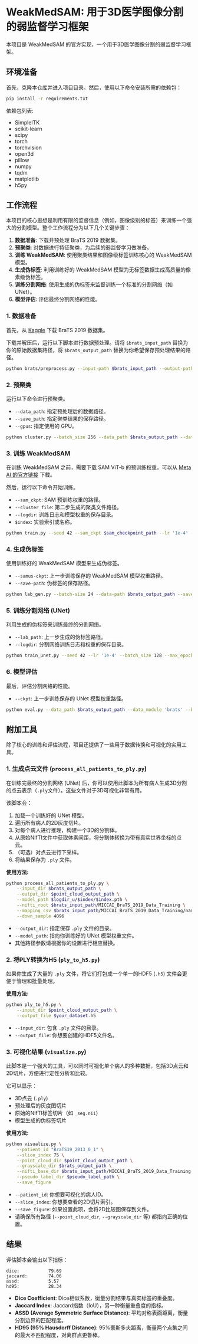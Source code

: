 # WeakMedSAM: 用于3D医学图像分割的弱监督学习框架

本项目是 WeakMedSAM 的官方实现，一个用于3D医学图像分割的弱监督学习框架。

## 环境准备

首先，克隆本仓库并进入项目目录。然后，使用以下命令安装所需的依赖包：

```bash
pip install -r requirements.txt
```

依赖包列表:
- SimpleITK
- scikit-learn
- scipy
- torch
- torchvision
- open3d
- pillow
- numpy
- tqdm
- matplotlib
- h5py

## 工作流程

本项目的核心思想是利用有限的监督信息（例如，图像级别的标签）来训练一个强大的分割模型。整个工作流程分为以下几个关键步骤：

1.  **数据准备**: 下载并预处理 BraTS 2019 数据集。
2.  **预聚类**: 对数据进行特征聚类，为后续的弱监督学习做准备。
3.  **训练 WeakMedSAM**: 使用聚类结果和图像级标签训练核心的 WeakMedSAM 模型。
4.  **生成伪标签**: 利用训练好的 WeakMedSAM 模型为无标签数据生成高质量的像素级伪标签。
5.  **训练分割网络**: 使用生成的伪标签来监督训练一个标准的分割网络（如 UNet）。
6.  **模型评估**: 评估最终分割网络的性能。

### 1. 数据准备

首先，从 [Kaggle](https://www.kaggle.com/datasets/aryashah2k/brain-tumor-segmentation-brats-2019) 下载 BraTS 2019 数据集。

下载并解压后，运行以下脚本进行数据预处理。请将 `$brats_input_path` 替换为你的原始数据集路径，将 `$brats_output_path` 替换为你希望保存预处理结果的路径。

```bash
python brats/preprocess.py --input-path $brats_input_path --output-path $brats_output_path
```

### 2. 预聚类

运行以下命令进行预聚类。
- `--data_path`: 指定预处理后的数据路径。
- `--save_path`: 指定聚类结果的保存路径。
- `--gpus`: 指定使用的 GPU。

```bash
python cluster.py --batch_size 256 --data_path $brats_output_path --data_module brats --parent_classes 1 --child_classes 8 --save_path $cluster_file_path --gpus $gpus
```

### 3. 训练 WeakMedSAM

在训练 WeakMedSAM 之前，需要下载 SAM ViT-b 的预训练权重。可以从 [Meta AI 的官方链接](https://dl.fbaipublicfiles.com/segment_anything/sam_vit_b_01ec64.pth) 下载。

然后，运行以下命令开始训练。
- `--sam_ckpt`: SAM 预训练权重的路径。
- `--cluster_file`: 第二步生成的聚类文件路径。
- `--logdir`: 训练日志和模型权重的保存目录。
- `$index`: 实验索引或名称。

```bash
python train.py --seed 42 --sam_ckpt $sam_checkpoint_path --lr '1e-4' --batch_size 12 --max_epochs 10 --val_iters 3000 --index $index --data_path $brats_output_path --data_module brats --parent_classes 1 --child_classes 8 --child_weight 0.5 --cluster_file $cluster_file_path/brats-8.bin --logdir $logdir_s --gpus $gpus
```

### 4. 生成伪标签

使用训练好的 WeakMedSAM 模型来生成伪标签。
- `--samus-ckpt`: 上一步训练保存的 WeakMedSAM 模型权重路径。
- `--save-path`: 伪标签的保存路径。

```bash
python lab_gen.py --batch-size 24 --data-path $brats_output_path --save-path $pseudo_label_path --data-module brats --parent-classes 1 --child-classes 8 --samus-ckpt $logdir_s/$index/$index.pth --sam-ckpt sam_vit_b_01ec64.pth --t 4 --beta 4 --threshold 0.5 --gpus $gpus
```

### 5. 训练分割网络 (UNet)

利用生成的伪标签来训练最终的分割网络。
- `--lab_path`: 上一步生成的伪标签路径。
- `--logdir`: 分割网络训练日志和权重的保存目录。

```bash
python train_unet.py --seed 42 --lr '1e-4' --batch_size 128 --max_epochs 10 --val_iters 500 --index $index --data_path $brats_output_path --lab_path $pseudo_label_path --data_module brats --num_classes 2 --logdir $logdir_u --gpus $gpus
```

### 6. 模型评估

最后，评估分割网络的性能。
- `--ckpt`: 上一步训练保存的 UNet 模型权重路径。

```bash
python eval.py --data_path $brats_output_path --data_module 'brats' --batch_size 128 --num_classes 2 --ckpt $logdir_u/$index/$index.pth --gpus $gpus
```

## 附加工具

除了核心的训练和评估流程，项目还提供了一些用于数据转换和可视化的实用工具。

### 1. 生成点云文件 (`process_all_patients_to_ply.py`)

在训练完最终的分割网络 (UNet) 后，你可以使用此脚本为所有病人生成3D分割的点云表示（`.ply`文件）。这些文件对于3D可视化非常有用。

该脚本会：
1. 加载一个训练好的 UNet 模型。
2. 遍历所有病人的2D灰度切片。
3. 对每个病人进行推理，构建一个3D的分割体。
4. 从原始NIfTI文件中获取体素间距，将分割体转换为带有真实世界坐标的点云。
5. （可选）对点云进行下采样。
6. 将结果保存为 `.ply` 文件。

**使用方法:**
```bash
python process_all_patients_to_ply.py \
    --input_dir $brats_output_path \
    --output_dir $point_cloud_output_path \
    --model_path $logdir_u/$index/$index.pth \
    --nifti_root $brats_input_path/MICCAI_BraTS_2019_Data_Training \
    --mapping_csv $brats_input_path/MICCAI_BraTS_2019_Data_Training/name_mapping.csv \
    --down_sample 4096
```
- `--output_dir`: 指定保存 `.ply` 文件的目录。
- `--model_path`: 指向你训练好的 UNet 模型权重文件。
- 其他路径参数请根据你的设置进行相应替换。

### 2. 将PLY转换为H5 (`ply_to_h5.py`)

如果你生成了大量的 `.ply` 文件，将它们打包成一个单一的HDF5 (`.h5`) 文件会更便于管理和批量处理。

**使用方法:**
```bash
python ply_to_h5.py \
    --input_dir $point_cloud_output_path \
    --output_file $your_dataset.h5
```
- `--input_dir`: 包含 `.ply` 文件的目录。
- `--output_file`: 你想要创建的HDF5文件名。

### 3. 可视化结果 (`visualize.py`)

此脚本是一个强大的工具，可以同时可视化单个病人的多种数据，包括3D点云和2D切片，方便进行定性分析和比较。

它可以显示：
- 3D点云 (`.ply`)
- 预处理后的灰度图切片
- 原始的NIfTI标签切片（如 `_seg.nii`）
- 模型生成的伪标签切片

**使用方法:**
```bash
python visualize.py \
    --patient_id "BraTS19_2013_0_1" \
    --slice_index 75 \
    --point_cloud_dir $point_cloud_output_path \
    --grayscale_dir $brats_output_path \
    --nifti_base_dir $brats_input_path/MICCAI_BraTS_2019_Data_Training \
    --pseudo_label_dir $pseudo_label_path \
    --save_figure
```
- `--patient_id`: 你想要可视化的病人ID。
- `--slice_index`: 你想要查看的2D切片索引。
- `--save_figure`: 如果设置此项，会将2D比较图保存到文件。
- 请确保所有路径 (`--point_cloud_dir`, `--grayscale_dir` 等) 都指向正确的位置。

## 结果

评估脚本会输出以下指标：

```
dice:           79.69
jaccard:        74.06
assd:           5.57
hd95:           28.34
```

- **Dice Coefficient**: Dice相似系数，衡量分割结果与真实标签的重叠度。
- **Jaccard Index**: Jaccard指数（IoU），另一种衡量重叠度的指标。
- **ASSD (Average Symmetric Surface Distance)**: 平均对称表面距离，衡量分割边界的匹配程度。
- **HD95 (95% Hausdorff Distance)**: 95%豪斯多夫距离，衡量两个点集之间的最大不匹配程度，对离群点更鲁棒。
